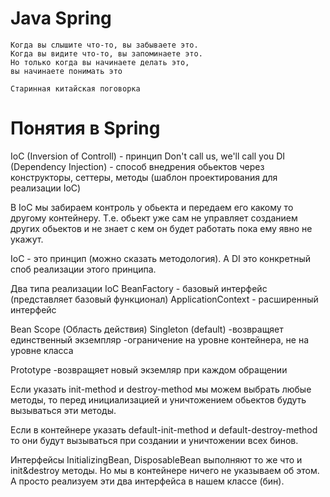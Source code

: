 Java Spring
===============================
    Когда вы слышите что-то, вы забываете это.
    Когда вы видите что-то, вы запоминаете это.
    Но только когда вы начинаете делать это,
    вы начинаете понимать это

    Старинная китайская поговорка

Понятия в Spring
===============
IoC (Inversion of Controll) - принцип Don't call us, we'll call you
DI (Dependency Injection) - способ внедрения обьектов через конструкторы, сеттеры, методы (шаблон проектирования для реализации IoC)

В IoC мы забираем контроль у обьекта и передаем его какому то другому контейнеру. Т.е. обьект уже сам не управляет созданием других обьектов и не знает с кем он будет работать пока ему явно не укажут.

IoC - это принцип (можно сказать методология). А DI это конкретный споб реализации этого принципа.

Два типа реализации IoC
BeanFactory - базовый интерфейс (представляет базовый функционал)
ApplicationContext - расширенный интерфейс

Bean Scope (Область действия)
Singleton (default)
-возвращяет единственный экземпляр
-ограничение на уровне контейнера, не на уровне класса

Prototype
-возвращяет новый экземляр при каждом обращении

Если указать init-method и destroy-method мы можем выбрать любые методы, то перед инициализацией и уничтожением обьектов будуть вызываться эти методы.
 
Если в контейнере указать default-init-method и default-destroy-method то они будут вызываться при создании и уничтожении всех бинов.

Интерфейсы InitializingBean, DisposableBean выполняют то же что и init&destroy методы. Но мы в контейнере ничего не указываем об этом. А просто реализуем эти два интерфейса в нашем классе (бин).
